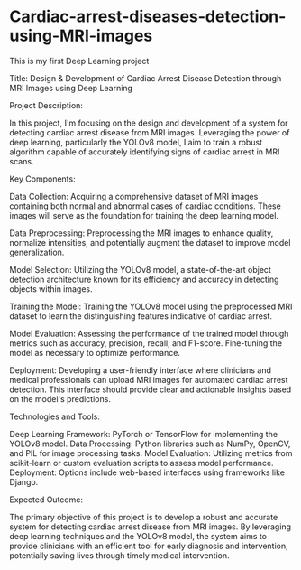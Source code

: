 # Cardiac-arrest-diseases-detection-using-MRI-images
This is my first Deep Learning project

Title: Design & Development of Cardiac Arrest Disease Detection through MRI Images using Deep Learning

Project Description:

In this project, I'm focusing on the design and development of a system for detecting cardiac arrest disease from MRI images. Leveraging the power of deep learning, particularly the YOLOv8 model, I aim to train a robust algorithm capable of accurately identifying signs of cardiac arrest in MRI scans.

Key Components:

Data Collection: Acquiring a comprehensive dataset of MRI images containing both normal and abnormal cases of cardiac conditions. These images will serve as the foundation for training the deep learning model.

Data Preprocessing: Preprocessing the MRI images to enhance quality, normalize intensities, and potentially augment the dataset to improve model generalization.

Model Selection: Utilizing the YOLOv8 model, a state-of-the-art object detection architecture known for its efficiency and accuracy in detecting objects within images.

Training the Model: Training the YOLOv8 model using the preprocessed MRI dataset to learn the distinguishing features indicative of cardiac arrest.

Model Evaluation: Assessing the performance of the trained model through metrics such as accuracy, precision, recall, and F1-score. Fine-tuning the model as necessary to optimize performance.

Deployment: Developing a user-friendly interface where clinicians and medical professionals can upload MRI images for automated cardiac arrest detection. This interface should provide clear and actionable insights based on the model's predictions.

Technologies and Tools:

Deep Learning Framework: PyTorch or TensorFlow for implementing the YOLOv8 model. Data Processing: Python libraries such as NumPy, OpenCV, and PIL for image processing tasks. Model Evaluation: Utilizing metrics from scikit-learn or custom evaluation scripts to assess model performance. Deployment: Options include web-based interfaces using frameworks like Django.

Expected Outcome:

The primary objective of this project is to develop a robust and accurate system for detecting cardiac arrest disease from MRI images. By leveraging deep learning techniques and the YOLOv8 model, the system aims to provide clinicians with an efficient tool for early diagnosis and intervention, potentially saving lives through timely medical intervention.
